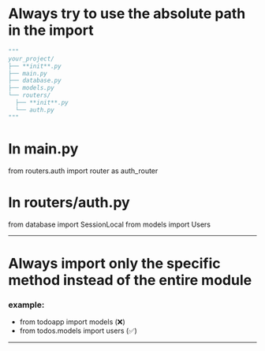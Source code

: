 # Always try to use the absolute path in the import

```python
"""
your_project/
├── **init**.py
├── main.py
├── database.py
├── models.py
└── routers/
  ├── **init**.py
  └── auth.py
"""
```

# In main.py

from routers.auth import router as auth_router

# In routers/auth.py

from database import SessionLocal
from models import Users

---

# Always import only the specific method instead of the entire module

### example:

- from todoapp import models (❌)
- from todos.models import users (✅)

---
